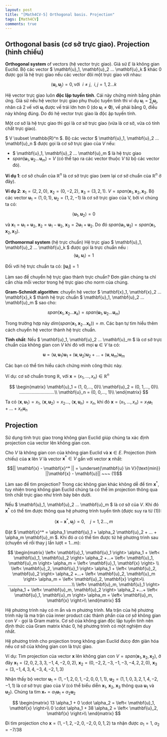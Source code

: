 ```yaml
---
layout: post
title: "[Math4CV-5] Orthogonal basis. Projection"
tags: [Math4CV]
comments: true
---
```


## Orthogonal basis (cơ sở trực giao). Projection (hình chiếu)

**Orthogonal system** of vectors (hệ vector trực giao). Giả sử $E$ là không gian Euclid. Bộ các vector $ \mathbf{u}_1, \mathbf{u}_2 ... \mathbf{u}_k $ khác 0 được gọi là hệ trực giao nếu các vector đôi một trực giao với nhau:

$$ \left< \mathbf{u}_i, \mathbf{u}_j \right> = 0, \text{với}~~ i\neq j,~~ i,j=1,2...k  $$

Hệ vector trực giao luôn **độc lập tuyến tính**. Cái này chứng minh bằng phản ứng. Giả sử nếu hệ vector trực giao phụ thuộc tuyến tính thì ví dụ $\mathbf{u}_i = \sum_{j} \mathbf{u}_j$, nhân cả 2 vế với $\mathbf{u}_i$ được vế trái lớn hơn 0 (do $\mathbf{u}_i \neq \mathbf{0}$), vế phải bằng 0, điều này không đúng. Do đó hệ vector trực giao là độc ập tuyến tính.

Một cơ sở là hệ trực giao thì gọi là cơ sở trực giao (vừa là cơ sở, vừa có tính chất trực giao).

$ V \subset \mathbb{R}^n $. Bộ các vector $ \mathbf{u}_1, \mathbf{u}_2 ... \mathbf{u}_n $ được gọi là cơ sở trực giao của $V$ nếu:
* $ \mathbf{u}_1, \mathbf{u}_2 ... \mathbf{u}_m $ là hệ trực giao
* $span(\mathbf{u}_1, \mathbf{u}_2 ... \mathbf{u}_m) = V$ (có thể tạo ra các vector thuộc $V$ từ bộ các vector đó).

**Ví dụ 1**: cơ sở chuẩn của $\mathbb{R}^n$ là cơ sở trực giao (xem lại cơ sở chuẩn của $\mathbb{R}^n$ ở đây).

**Ví dụ 2**: $\mathbf{x}_1=(2, 2, 0)$, $\mathbf{x}_2=(0, -2, 2)$, $\mathbf{x}_3=(3, 2, 1)$. $V = span(\mathbf{x}_1, \mathbf{x}_2, \mathbf{x}_3$. Bộ các vector $\mathbf{u}_1 = (1, 0, 1)$, $\mathbf{u}_2 = (1, 2, -1)$ là cơ sở trực giao của V, bởi vì chúng ta có:

$$\left< \mathbf{u}_1, \mathbf{u}_2\right> = 0$$

và $\mathbf{x}_1 = \mathbf{u}_1 +\mathbf{u}_2$, $\mathbf{x}_2 = \mathbf{u}_1 - \mathbf{u}_2$, $\mathbf{x}_3 = 2\mathbf{u}_1 +\mathbf{u}_2$. Do đó $span(\mathbf{u}_1,  \mathbf{u}_2) = span(\mathbf{x}_1, \mathbf{x}_2, \mathbf{x}_3)$.  

**Orthomormal system** (hệ trực chuẩn) 
Hệ trực giao $ \mathbf{u}_1, \mathbf{u}_2 ... \mathbf{u}_k $ được gọi là trực chuẩn nếu :
$$ \left< \mathbf{u}_i, \mathbf{u}_i \right> = 1 $$

Đối với hệ trực chuẩn ta có: $\left\| \mathbf{u}_i \right\| = 1$

Làm sao để chuyển hệ trực giao thành trực chuẩn? Đơn giản chúng ta chỉ cần chia mỗi vector trong hệ trực giao cho norm của chúng.

**Gram-Schmidt algorithm**: chuyển hệ vector $ \mathbf{x}_1, \mathbf{x}_2 ... \mathbf{x}_k $ thành hệ trực chuẩn $ \mathbf{u}_1, \mathbf{u}_2 ... \mathbf{u}_m $ sao cho:

$$ span( \mathbf{x}_1, \mathbf{x}_2 ... \mathbf{x}_k ) = span( \mathbf{u}_1, \mathbf{u}_2 ... \mathbf{u}_m )$$

Trong trường hợp này $dim(span( \mathbf{x}_1, \mathbf{x}_2 ... \mathbf{x}_k )) = m$. Các bạn tự tìm hiểu thêm cách chuyển hệ vector thành hệ trực chuẩn.

**Tính chất**: Nếu $ \mathbf{u}_1, \mathbf{u}_2 ... \mathbf{u}_m $ là cơ sở trực chuẩn của không gian con $V$ khi đó với mọi $\mathbf{u} \in V$ ta có:

$$ \mathbf{u} = \left< \mathbf{u}, \mathbf{u}_1 \right> \mathbf{u}_1 + \left< \mathbf{u}, \mathbf{u}_2 \right> \mathbf{u}_2 + ... + \left< \mathbf{u}, \mathbf{u}_m \right> \mathbf{u}_m   $$

Các bạn có thể tìm hiểu cách chứng minh công thức này.

Ví dụ: cơ sở chuẩn trong $\mathbb{R}$, với $\mathbf{x} = (x_1,..., x_n) \in \mathbb{R}^n$

$$
\begin{matrix}
 \mathbf{u}_1 = (1, 0,..., 0)\\
 \mathbf{u}_2 = (0, 1,..., 0)\\
 ............................\\
 \mathbf{u}_n = (0, 0,..., 1)\\
\end{matrix}
$$

Ta có $\left< \mathbf{x}, \mathbf{u}_1\right> = x_1$, $\left< \mathbf{x}, \mathbf{u}_2\right> = x_2$..., $\left< \mathbf{x}, \mathbf{u}_n\right> = x_n$, khi đó $\mathbf{x} = (x_1,..., x_n) = x_1 \mathbf{u}_1 + ... + x_n \mathbf{u}_n$

## Projection

Sử dụng tính trực giao trong không gian Euclid giúp chúng ta xác định projection của vector lên không gian con.

Cho $V$ là không gian con của không gian Euclid và $\mathbf{x} \in E$. Projection (hình chiếu) của $\mathbf{x}$ lên $V$ là vector $\mathbf{x}^* \in V$ gần với vector $\mathbf{x}$ nhất:

$$|| \mathbf{x} - \mathbf{x}^* || = \underset{\mathbf{u} \in V}{\text{min}} ||\mathbf{x} - \mathbf{u}||  ~~~ (1)$$

Làm sao để tìm projection? Trong các không gian khác không dễ để tìm $\mathbf{x}^*$, tuy nhiên trong không gian Euclid chúng ta có thể ìm projection thông qua tính chất trực giao như trình bày bên dưới.

Nếu $ \mathbf{u}_1, \mathbf{u}_2 ... \mathbf{u}_m $ là cơ sở của $V$. Khi đó $\mathbf{x}^*$ có thể tìm được thông qua hệ phương trình tuyến tính (được suy ra từ (1)):

$$\left< \mathbf{x} - \mathbf{x}^*, \mathbf{u}_j \right> = 0, ~~~~ j =1,2..., m$$

Đặt $ \mathbf{x}^* = \alpha_1 \mathbf{u}_1 + \alpha_2 \mathbf{u}_2 + ... + \alpha_m \mathbf{u}_m $. Khi đó $\alpha$ có thể tìm được từ hệ phương trình sau (chuyển vế rồi thay j lần lượt = 1...m):

$$
\begin{matrix}
 \left< \mathbf{u}_1, \mathbf{u}_1 \right> \alpha_1 + \left< \mathbf{u}_1, \mathbf{u}_2 \right> \alpha_2 +...+ \left< \mathbf{u}_1, \mathbf{u}_m \right> \alpha_m = \left< \mathbf{u}_1, \mathbf{x} \right> \\
 \left< \mathbf{u}_2, \mathbf{u}_1 \right> \alpha_1 + \left< \mathbf{u}_2, \mathbf{u}_2 \right> \alpha_2 +...+ \left< \mathbf{u}_2, \mathbf{u}_m \right> \alpha_m = \left< \mathbf{u}_2, \mathbf{x} \right>\\
 ...................................................\\
 \left< \mathbf{u}_m, \mathbf{u}_1 \right> \alpha_1 + \left< \mathbf{u}_m, \mathbf{u}_2 \right> \alpha_2 +...+ \left< \mathbf{u}_1, \mathbf{u}_m \right> \alpha_m = \left< \mathbf{u}_m, \mathbf{x} \right>\\
\end{matrix}
$$

Hệ phương trình này có m ẩn và m phương trình. Ma trận của hệ phương trình này là ma trận của inner product các thành phần của cơ sở không gian con $V$ - gọi là Gram matrix. Cơ sở của không gian độc lập tuyến tính nên định thức của Gram matrix khác 0, hệ phương trình có một nghiệm duy nhất.

Hệ phương trình cho projection trong không gian Euclid đưcọ đơn giản hóa nếu cơ sở của không gian con là trực giao.

Ví dụ: Tìm projection của vector $\mathbf{x}$ lên không gian con $V=span(\mathbf{x}_1, \mathbf{x}_2, \mathbf{x}_2)$, ở đây $\mathbf{x}_1 = (2, 0, 2, 3, 3, -1, 4, -2, 0, 2)$, $\mathbf{x}_2 = (0, -2, 2, -3, -1, -3, -4, 2, 2, 0)$, $\mathbf{x}_3 = (3, -1, 4, 3, 4, -3, 4, -2, 1, 3)$

Nhận thấy bộ vector $\mathbf{u}_1 = (1, -1, 2, 0, 1, -2, 0, 0, 1, 1)$, $\mathbf{u}_2 = (1, 1, 0, 3, 2, 1, 4, -2, -1, 1)$ là cơ sở trực giao của $V$ (có thể biểu diễn $\mathbf{x}_1$, $\mathbf{x}_2$, $\mathbf{x}_3$ thông qua $\mathbf{u}_1$ và $\mathbf{u}_2$). Chúng ta tìm $\mathbf{x}_* = \alpha_1 \mathbf{u}_1 + \alpha_2 \mathbf{u}_2$

$$
\begin{matrix}
13 \alpha_1 + 0 \cdot \alpha_2 = \left< \mathbf{u}_1, \mathbf{x} \right>\\
0 \cdot \alpha_1 + 38 \alpha_2 = \left< \mathbf{u}_2, \mathbf{x} \right>\\
\end{matrix}
$$

Đi tìm projection cho $\mathbf{x} = (1, -1, 2, -2, 0, -2, 0, 0, 1, 2)$ ta nhận được $\alpha_1 = 1$, $\alpha_2 = -7/38$


